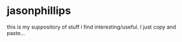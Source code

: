 # jasonphillips
this is my suppository of stuff i find interesting/useful.  I just copy and paste...
